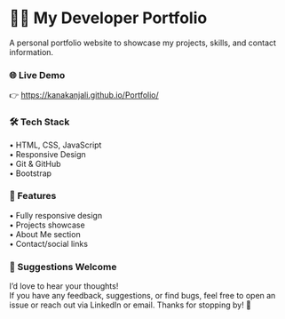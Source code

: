 # 🧑‍💻 My Developer Portfolio  
A personal portfolio website to showcase my projects, skills, and contact information.

### 🌐 Live Demo  
👉 https://kanakanjali.github.io/Portfolio/

### 🛠️ Tech Stack  
• HTML, CSS, JavaScript  
• Responsive Design  
• Git & GitHub  
• Bootstrap

### 📂 Features  
• Fully responsive design  
• Projects showcase  
• About Me section  
• Contact/social links  

### 📝 Suggestions Welcome  
I’d love to hear your thoughts!  
 If you have any feedback, suggestions, or find bugs, feel free to open an issue or reach out via LinkedIn or email.
 Thanks for stopping by! 🚀
